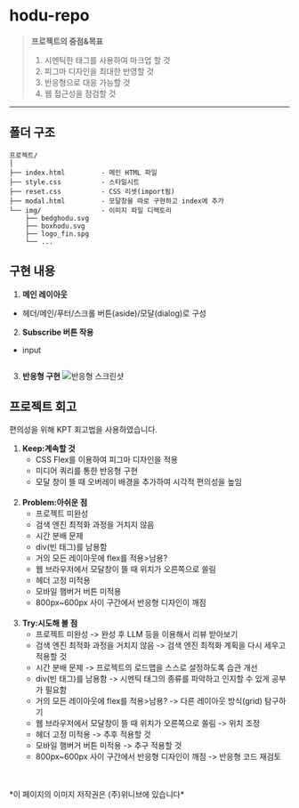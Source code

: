 # hodu-repo
> **프로젝트의 중점&목표**
> 1. 시멘틱한 태그를 사용하여 마크업 할 것
> 2. 피그마 디자인을 최대한 반영할 것
> 3. 반응형으로 대응 가능할 것
> 4. 웹 접근성을 점검할 것

***
## 폴더 구조 ##

```
프로젝트/
│
├── index.html         - 메인 HTML 파일
├── style.css          - 스타일시트
├── reset.css          - CSS 리셋(import됨)
├── modal.html         - 모달창을 따로 구현하고 index에 추가
└── img/               - 이미지 파일 디렉토리
    ├── bedghodu.svg
    ├── boxhodu.svg
    ├── logo_fin.spg
    └── ...
```

## 구현 내용 ##
1. **메인 레이아웃**
  - 헤더/메인/푸터/스크롤 버튼(aside)/모달(dialog)로 구성
2. **Subscribe 버튼 작용**
- input 
  ```
3. **반응형 구현**
![반응형 스크린샷](./modal_hodu.png.png)

## 프로젝트 회고 ##
편의성을 위해 KPT 회고법을 사용하였습니다.
1. **Keep:계속할 것**
   - CSS Flex를 이용하여 피그마 디자인을 적용
   - 미디어 쿼리를 통한 반응형 구현
   - 모달 창이 뜰 때 오버레이 배경을 추가하여 시각적 편의성을 높임
    <br>
2. **Problem:아쉬운 점**
   - 프로젝트 미완성
   - 검색 엔진 최적화 과정을 거치지 않음
   - 시간 분배 문제
   - div(빈 태그)를 남용함
   - 거의 모든 레이아웃에 flex를 적용>남용?
   - 웹 브라우저에서 모달창이 뜰 때 위치가 오른쪽으로 쏠림
   - 헤더 고정 미적용
   - 모바일 햄버거 버튼 미적용
   - 800px~600px 사이 구간에서 반응형 디자인이 깨짐
    <br>
4. **Try:시도해 볼 점**
   - 프로젝트 미완성 -> 완성 후 LLM 등을 이용해서 리뷰 받아보기
   - 검색 엔진 최적화 과정을 거치지 않음 -> 검색 엔진 최적화 계획을 다시 세우고 적용할 것
   - 시간 분배 문제 -> 프로젝트의 로드맵을 스스로 설정하도록 습관 개선
   - div(빈 태그)를 남용함 -> 시멘틱 태그의 종류를 파악하고 인지할 수 있게 공부가 필요함
   - 거의 모든 레이아웃에 flex를 적용>남용? -> 다른 레이아웃 방식(grid) 탐구하기
   - 웹 브라우저에서 모달창이 뜰 때 위치가 오른쪽으로 쏠림 -> 위치 조정
   - 헤더 고정 미적용 -> 추후 적용할 것
   - 모바일 햄버거 버튼 미적용 -> 추구 적용할 것
   - 800px~600px 사이 구간에서 반응형 디자인이 깨짐 -> 반응형 코드 재검토
<br>
<br>
*이 페이지의 이미지 저작권은 (주)위니브에 있습니다*
